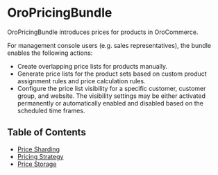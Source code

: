 # OroPricingBundle

OroPricingBundle introduces prices for products in OroCommerce.

For management console users (e.g. sales representatives), the bundle enables the following actions:

* Create overlapping price lists for products manually.
* Generate price lists for the product sets based on custom product assignment rules and price calculation rules.
* Configure the price list visibility for a specific customer, customer group, and website. The visibility settings may be either activated permanently or automatically enabled and disabled based on the scheduled time frames.

## Table of Contents

 - [Price Sharding](./Resources/doc/price-sharding.md)
 - [Pricing Strategy](./Resources/doc/pricing-strategy.md)
 - [Price Storage](./Resources/doc/price-storage.md)
